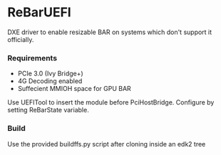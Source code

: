 # ReBarUEFI
DXE driver to enable resizable BAR on systems which don't support it officially.

### Requirements
* PCIe 3.0 (Ivy Bridge+)
* 4G Decoding enabled
* Suffecient MMIOH space for GPU BAR

Use UEFITool to insert the module before PciHostBridge. Configure by setting ReBarState variable.

### Build
Use the provided buildffs.py script after cloning inside an edk2 tree

